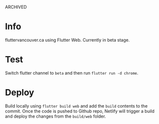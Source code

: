 ARCHIVED

# Info

fluttervancouver.ca using Flutter Web. Currently in beta stage.

# Test

Switch flutter channel to ```beta``` and then run ```flutter run -d chrome```.

# Deploy

Build locally using ```flutter build web``` and add the ```build``` contents to the commit. Once the code is pushed to Github repo, Netlify will trigger a build and deploy the changes from the ```build/web``` folder.
